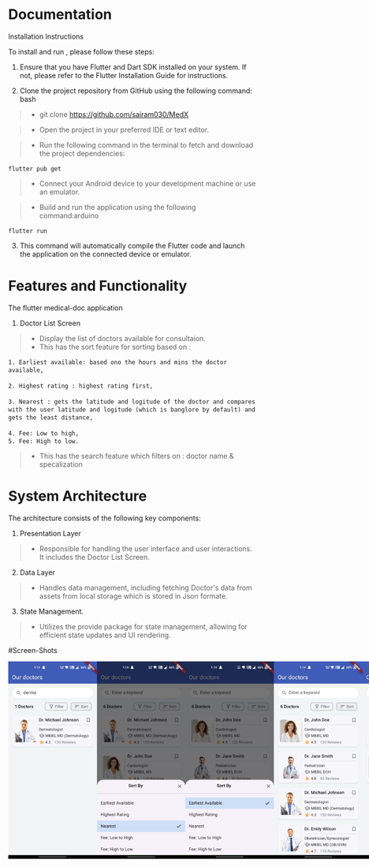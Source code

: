 
# Documentation

Installation Instructions

To install and run , please follow these steps:

1. Ensure that you have Flutter and Dart SDK installed on your system. If not, please refer to the Flutter Installation Guide for instructions.

2. Clone the project repository from GitHub using the following command: 
bash

>* git clone 
    https://github.com/sairam030/MedX

>* Open the project in your preferred IDE or text editor.

>* Run the following command in the terminal to fetch and download the project dependencies:

    flutter pub get

>* Connect your Android device to your development machine or use an emulator.

>* Build and run the application using the following command:arduino

    flutter run

3. This command will automatically compile the Flutter code and launch the application on the connected device or emulator.

# Features and Functionality

The flutter medical-doc application

1. Doctor List Screen 
>* Display the list of doctors available for consultaion.
>* This has the sort feature for sorting based on : 
    
    1. Earliest available: based ono the hours and mins the doctor available,

    2. Highest rating : highest rating first,

    3. Nearest : gets the latitude and logitude of the doctor and compares 
    with the user latitude and logitude (which is banglore by default) and gets the least distance,

    4. Fee: Low to high,
    5. Fee: High to low.
>*  This has the search feature which filters on :
    doctor name & specalization

# System Architecture

The architecture consists of the following key components: 

1. Presentation Layer
>* Responsible for handling the user interface and user interactions. It includes the Doctor List Screen.
2. Data Layer
>* Handles data management, including fetching Doctor's data from assets from local storage which is stored in Json formate.
3. State Management.
>* Utilizes the provide package for state management, allowing for efficient state updates and UI rendering.

#Screen-Shots

<div style="display: flex; justify-content: space-around;">
  <img src="images/IMG-20240330-WA0001.jpg" alt="intro_video" style="width: 200px; height: 400px;">
  <img src="images/IMG-20240330-WA0002.jpg" alt="video_playing_home" style="width: 200px; height: 400px;">
  <img src="images/IMG-20240330-WA0003.jpg" alt="video_playing_player_screen" style="width: 200px; height: 400px;">
  <img src="images/IMG-20240330-WA0004.jpg" alt="emoji_selection_panel" style="width: 200px; height: 400px;">
  <img src="images/IMG-20240330-WA0005.jpg" alt="splash_screen_video" style="width: 200px; height: 400px;">
</div>

